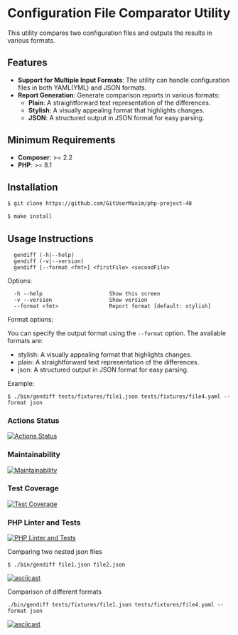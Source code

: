 # Configuration File Comparator Utility
<p>This utility compares two configuration files and outputs the results in various formats.</p>

## Features

- **Support for Multiple Input Formats**: The utility can handle configuration files in both YAML(YML) and JSON formats.
- **Report Generation**: Generate comparison reports in various formats:
  - **Plain**: A straightforward text representation of the differences.
  - **Stylish**: A visually appealing format that highlights changes.
  - **JSON**: A structured output in JSON format for easy parsing.

## Minimum Requirements

- **Composer**: >= 2.2
- **PHP**: >= 8.1


## Installation
```bash
$ git clone https://github.com/GitUserMaxim/php-project-48

$ make install
```
## Usage Instructions
```
  gendiff (-h|--help)
  gendiff (-v|--version)
  gendiff [--format <fmt>] <firstFile> <secondFile>
``` 
Options:
```
  -h --help                     Show this screen
  -v --version                  Show version
  --format <fmt>                Report format [default: stylish]
```
Format options:

You can specify the output format using the `--format` option. The available formats are:
- stylish: A visually appealing format that highlights changes.
- plain: A straightforward text representation of the differences.
- json: A structured output in JSON format for easy parsing.

Example:
```
$ ./bin/gendiff tests/fixtures/file1.json tests/fixtures/file4.yaml --format json
```
### Actions Status
[![Actions Status](https://github.com/GitUserMaxim/php-project-48/actions/workflows/hexlet-check.yml/badge.svg)](https://github.com/GitUserMaxim/php-project-48/actions)

### Maintainability
[![Maintainability](https://api.codeclimate.com/v1/badges/c2346020c599a59665e0/maintainability)](https://codeclimate.com/github/GitUserMaxim/php-project-48/maintainability)

### Test Coverage
[![Test Coverage](https://api.codeclimate.com/v1/badges/c2346020c599a59665e0/test_coverage)](https://codeclimate.com/github/GitUserMaxim/php-project-48/test_coverage)

### PHP Linter and Tests
[![PHP Linter and Tests](https://github.com/GitUserMaxim/php-project-48/actions/workflows/test.yml/badge.svg)](https://github.com/GitUserMaxim/php-project-48/actions/workflows/test.yml)



Comparing two nested json files
```
$ ./bin/gendiff file1.json file2.json
```
[![asciicast](https://asciinema.org/a/ssTDmoBxIvI5EHP48L3xLdtVT.svg)](https://asciinema.org/a/ssTDmoBxIvI5EHP48L3xLdtVT)

Сomparison of different formats
```
./bin/gendiff tests/fixtures/file1.json tests/fixtures/file4.yaml --format json
```
[![asciicast](https://asciinema.org/a/698541.svg)](https://asciinema.org/a/698541)